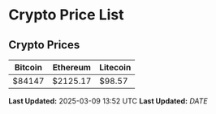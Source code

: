 # Crypto Price List

## Crypto Prices
| Bitcoin | Ethereum | Litecoin |
| ------- | -------- | -------- |
| $84147 | $2125.17 | $98.57 |
**Last Updated:** 2025-03-09 13:52 UTC
**Last Updated:** $DATE$
